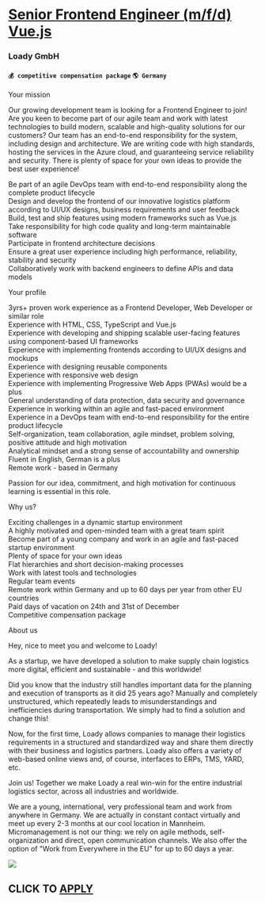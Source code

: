 # [Senior Frontend Engineer (m/f/d) Vue.js](https://www.remotewlb.com/apply/senior-frontend-engineer-m-f-d-vue-js)  
### Loady GmbH  
#### `💰 competitive compensation package` `🌎 Germany`  

Your mission  
  
Our growing development team is looking for a Frontend Engineer to join! Are you keen to become part of our agile team and work with latest technologies to build modern, scalable and high-quality solutions for our customers? Our team has an end-to-end responsibility for the system, including design and architecture. We are writing code with high standards, hosting the services in the Azure cloud, and guaranteeing service reliability and security. There is plenty of space for your own ideas to provide the best user experience!  
  
Be part of an agile DevOps team with end-to-end responsibility along the complete product lifecycle  
Design and develop the frontend of our innovative logistics platform according to UI/UX designs, business requirements and user feedback  
Build, test and ship features using modern frameworks such as Vue.js  
Take responsibility for high code quality and long-term maintainable software  
Participate in frontend architecture decisions  
Ensure a great user experience including high performance, reliability, stability and security  
Collaboratively work with backend engineers to define APIs and data models  
  
Your profile  
  
3yrs+ proven work experience as a Frontend Developer, Web Developer or similar role  
Experience with HTML, CSS, TypeScript and Vue.js  
Experience with developing and shipping scalable user-facing features using component-based UI frameworks  
Experience with implementing frontends according to UI/UX designs and mockups  
Experience with designing reusable components  
Experience with responsive web design  
Experience with implementing Progressive Web Apps (PWAs) would be a plus  
General understanding of data protection, data security and governance  
Experience in working within an agile and fast-paced environment  
Experience in a DevOps team with end-to-end responsibility for the entire product lifecycle  
Self-organization, team collaboration, agile mindset, problem solving, positive attitude and high motivation  
Analytical mindset and a strong sense of accountability and ownership  
Fluent in English, German is a plus  
Remote work - based in Germany  
  
Passion for our idea, commitment, and high motivation for continuous learning is essential in this role.  
  
Why us?  
  
Exciting challenges in a dynamic startup environment  
A highly motivated and open-minded team with a great team spirit  
Become part of a young company and work in an agile and fast-paced startup environment  
Plenty of space for your own ideas  
Flat hierarchies and short decision-making processes  
Work with latest tools and technologies  
Regular team events  
Remote work within Germany and up to 60 days per year from other EU countries  
Paid days of vacation on 24th and 31st of December  
Competitive compensation package  
  
About us  
  
Hey, nice to meet you and welcome to Loady!  
  
As a startup, we have developed a solution to make supply chain logistics more digital, efficient and sustainable - and this worldwide!  
  
Did you know that the industry still handles important data for the planning and execution of transports as it did 25 years ago? Manually and completely unstructured, which repeatedly leads to misunderstandings and inefficiencies during transportation. We simply had to find a solution and change this!  
  
Now, for the first time, Loady allows companies to manage their logistics requirements in a structured and standardized way and share them directly with their business and logistics partners. Loady also offers a variety of web-based online views and, of course, interfaces to ERPs, TMS, YARD, etc.  
  
Join us! Together we make Loady a real win-win for the entire industrial logistics sector, across all industries and worldwide.  
  
We are a young, international, very professional team and work from anywhere in Germany. We are actually in constant contact virtually and meet up every 2-3 months at our cool location in Mannheim. Micromanagement is not our thing: we rely on agile methods, self-organization and direct, open communication channels. We also offer the option of "Work from Everywhere in the EU" for up to 60 days a year.

![](https://remotive.com/job/track/1899478/blank.gif?source=public_api)  
## CLICK TO [APPLY](https://www.remotewlb.com/apply/senior-frontend-engineer-m-f-d-vue-js)

